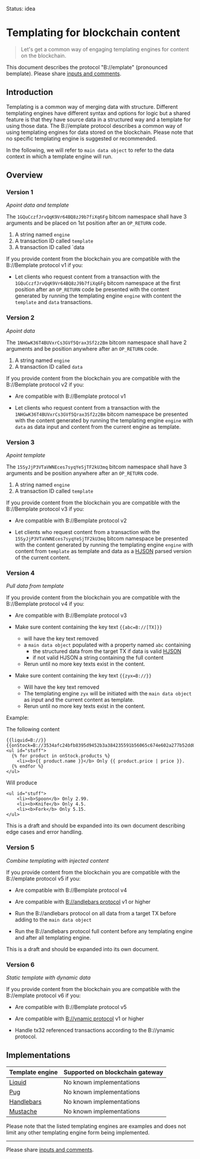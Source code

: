 Status: idea

# Templating for blockchain content

> Let's get a common way of engaging templating engines for content on the blockchain.

This document describes the protocol "B://emplate" (pronounced bemplate). Please share [inputs and comments](https://github.com/bico-media/bemplate/issues).

## Introduction

Templating is a common way of merging data with structure. Different templating engines have different syntax and options for logic but a shared feature is that they have source data in a structured way and a template for using those data. 
The B://emplate protocol describes a common way of using templating engines for data stored on the blockchain. Please note that no specific templating engine is suggested or recommended. 

In the following, we will refer to `main data object` to refer to the data context in which a template engine will run. 

## Overview

### Version 1

_Apoint data and template_

The `1GQuCczfJrvQqK9Vr64BQ8zJ9b7fiXq6Fg` bitcom namespace shall have 3 arguments and be placed on 1st position after an `OP_RETURN` code. 
1. A string named `engine`
2. A transaction ID called `template` 
3. A transaction ID called `data

If you provide content from the blockchain you are compatible with the B://Bemplate protocol v1 if you:


- Let clients who request content from a transaction with the `1GQuCczfJrvQqK9Vr64BQ8zJ9b7fiXq6Fg` bitcom namespace at the first position after an `OP_RETURN` code be presented with the content generated by running the templating engine `engine` with content the `template` and `data` transactions. 

### Version 2

_Apoint data_

The `1NHGwK36T4BUVxrCs3GVf5Qrax3Sf2z2Bm` bitcom namespace shall have 2 arguments and be position anywhere after an `OP_RETURN` code. 
1. A string named `engine`
3. A transaction ID called `data`

If you provide content from the blockchain you are compatible with the B://Bemplate protocol v2 if you:


- Are compatible with B://Bemplate protocol v1

- Let clients who request content from a transaction with the `1NHGwK36T4BUVxrCs3GVf5Qrax3Sf2z2Bm` bitcom namespace be presented with the content generated by running the templating engine `engine` with `data` as data input and content from the current engine as template. 


### Version 3

_Apoint template_

The `15SyJjP3VTaVWNEces7syqYeSjTF2kU3mq` bitcom namespace shall have 3 arguments and be position anywhere after an `OP_RETURN` code. 
1. A string named `engine`
3. A transaction ID called `template`

If you provide content from the blockchain you are compatible with the B://Bemplate protocol v3 if you:


- Are compatible with B://Bemplate protocol v2

- Let clients who request content from a transaction with the `15SyJjP3VTaVWNEces7syqYeSjTF2kU3mq` bitcom namespace be presented with the content generated by running the templating engine `engine` with content from `template` as template and data as a [HJSON](http://hjson.org) parsed version of the current content. 




### Version 4

_Pull data from template_

If you provide content from the blockchain you are compatible with the B://Bemplate protocol v4 if you:


- Are compatible with B://Bemplate protocol v3

- Make sure content containing the key text `{{abc=B://[TX]}}` 
  - will have the key text removed 
  - a `main data object` populated with a property named `abc` containing 
    - the structured data from the target TX if data is valid [HJSON](http://hjson.org/) 
    - if not valid HJSON a string containing the full content 
  - Rerun until no more key texts exist in the content.

- Make sure content containing the key text `{{zyx=B://}}` 
  - Will have the key text removed 
  - The templating engine `zyx` will be initiated with the `main data object` as input and the current content as template. 
  - Rerun until no more key texts exist in the content.

Example:

The following content 

```
{{liquid=B://}}
{{onStock=B://3534afc24bfb8395d9452b3a384235591b56065c674e602a277b52dd0638e0c2}}
<ul id="stuff">
  {% for product in onStock.products %}
    <li><b>{{ product.name }}</b> Only {{ product.price | price }}.
  {% endfor %}
</ul>
```

Will produce

```
<ul id="stuff">
    <li><b>Spoon</b> Only 2.99.
    <li><b>Knife</b> Only 4.5.
    <li><b>Fork</b> Only 5.15.
</ul>
```


This is a draft and should be expanded into its own document describing edge cases and error handling. 



### Version 5

_Combine templating with injected content_

If you provide content from the blockchain you are compatible with the B://emplate protocol v5 if you:

- Are compatible with B://Bemplate protocol v4

- Are compatible with [B://andlebars protocol](http://bandlebars.bico.media/) v1 or higher

- Run the B://andlebars protocol on all data from a target TX before adding to the `main data object`

- Run the B://andlebars protocol full content before any templating engine and after all templating engine.

This is a draft and should be expanded into its own document.


### Version 6

_Static template with dynamic data_


If you provide content from the blockchain you are compatible with the B://emplate protocol v6 if you:

- Are compatible with B://Bemplate protocol v5

- Are compatible with [B://ynamic protocol](http://bynamic.bico.media/) v1 or higher

- Handle tx32 referenced transactions according to the B://ynamic protocol.

## Implementations

|Template engine|Supported on blockchain gateway|
|---------------|-------------------------------
|[Liquid](https://shopify.github.io/liquid/)| No known implementations
|[Pug](https://pugjs.org)| No known implementations
|[Handlebars](https://handlebarsjs.com/)| No known implementations 
|[Mustache](https://mustache.github.io/)| No known implementations

Please note that the listed templating engines are examples and does not limit any other templating engine form being implemented. 

----

Please share [inputs and comments](https://github.com/bico-media/bemplate/issues).
